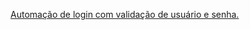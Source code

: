 <a href="https://github.com/vismartins/Testes-com-Cypress/blob/main/cypress/e2e/login/vlogin.cy.js" target="_blank">Automação de login com validação de usuário e senha.</a><br>
